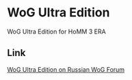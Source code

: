 # WoG Ultra Edition
 WoG Ultra Edition for HoMM 3 ERA

## Link
[WoG Ultra Edition on Russian WoG Forum](http://wforum.heroes35.net/showthread.php?tid=5571)
